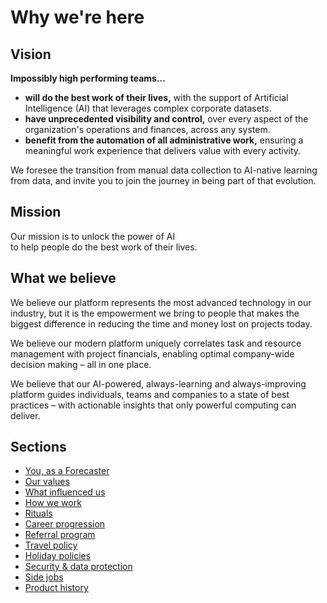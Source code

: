 # Why we're here

## Vision

**Impossibly high performing teams...**

* **will do the best work of their lives,** with the support of Artificial Intelligence (AI) that leverages complex corporate datasets.
* **have unprecedented visibility and control,** over every aspect of the organization's operations and finances, across any system.
* **benefit from the automation of all administrative work,** ensuring a meaningful work experience that delivers value with every activity.

We foresee the transition from manual data collection to AI-native learning from data, and invite you to join the journey in being part of that evolution.

## Mission
Our mission is to unlock the power of AI <br />
to help people do the best work of their lives.


## What we believe

We believe our platform represents the most advanced technology in our industry, but it is the empowerment we bring to people that makes the biggest difference in reducing the time and money lost on projects today.

We believe our modern platform uniquely correlates task and resource management with project financials, enabling optimal company-wide decision making – all in one place.

We believe that our AI-powered, always-learning and always-improving platform guides individuals, teams and companies to a state of best practices – with actionable insights that only powerful computing can deliver.

## Sections
* [You, as a Forecaster](you-as-a-forecaster.md)
* [Our values](our-values.md)
* [What influenced us](what-influenced-us.md)
* [How we work](how-we-work.md)
* [Rituals](rituals.md)
* [Career progression](career-progression.md)
* [Referral program](referral-program.md)
* [Travel policy](travel-policy.md)
* [Holiday policies](holiday-policies.md)
* [Security & data protection](security-data-protection.md)
* [Side jobs](side-jobs.md)
* [Product history](product-history.md)

